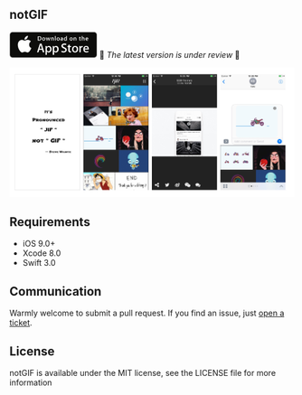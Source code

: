 ## notGIF

<a href="https://itunes.apple.com/cn/app/id1069688631" target="_blank"><img src="/images/appstore_badge.png" alt="IMAGE ALT TEXT HERE" width="155"/></a>    📢 _The latest version is under review_ 📢

<p align="center">
<img src="/images/screenshots.jpg" alt="notGIF" title="sreenshots"/>
</p>

## Requirements
- iOS 9.0+
- Xcode 8.0 
- Swift 3.0

## Communication

Warmly welcome to submit a pull request. If you find an issue, just [open a ticket](https://github.com/atuooo/notGIF/issues/new). 

## License
notGIF is available under the MIT license, see the LICENSE file for more information